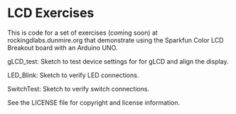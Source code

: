 LCD Exercises
===========================================================================

This is code for a set of exercises (coming soon) at
rockingdlabs.dunmire.org that demonstrate using the Sparkfun Color LCD
Breakout board with an Arduino UNO.

gLCD_test:
    Sketch to test device settings for for gLCD and align the display.

LED_Blink: 
    Sketch to verify LED connections.
    
SwitchTest:
    Sketch to verify switch connections.


See the LICENSE file for copyright and license information.
